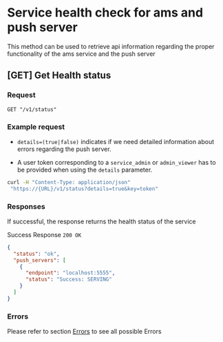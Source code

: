 # Service health check for ams and push server

This method can be used to retrieve api information regarding the proper functionality
of the ams service and the push server

## [GET] Get Health status

### Request
```
GET "/v1/status"
```

### Example request

- `details=(true|false)` indicates if we need detailed
information about errors regarding the push server.

- A user token corresponding to a `service_admin` or `admin_viewer`
has to be provided when using the `details` parameter.

```bash
curl -H "Content-Type: application/json"
 "https://{URL}/v1/status?details=true&key=token"
```

### Responses
If successful, the response returns the health status of the service

Success Response
`200 OK`

```json
{
  "status": "ok",
  "push_servers": [
    {
      "endpoint": "localhost:5555",
      "status": "Success: SERVING"
    }
  ]
}
```

### Errors
Please refer to section [Errors](api_errors.md) to see all possible Errors